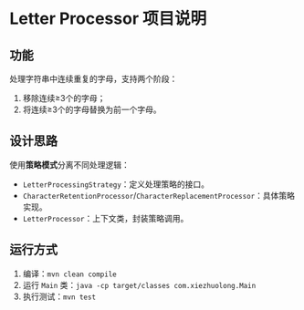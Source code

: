 # Letter Processor 项目说明

## 功能
处理字符串中连续重复的字母，支持两个阶段：
1. 移除连续≥3个的字母；
2. 将连续≥3个的字母替换为前一个字母。

## 设计思路
使用**策略模式**分离不同处理逻辑：
- `LetterProcessingStrategy`：定义处理策略的接口。
- `CharacterRetentionProcessor`/`CharacterReplacementProcessor`：具体策略实现。
- `LetterProcessor`：上下文类，封装策略调用。

## 运行方式
1. 编译：`mvn clean compile`  
2. 运行 `Main` 类：`java -cp target/classes com.xiezhuolong.Main`  
3. 执行测试：`mvn test`  
